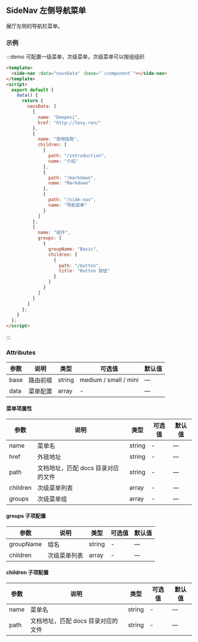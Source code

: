 <script>
  export default {
    data() {
      return {
        navsData: [
          {
            name: "Deepexi",
            href: "http://levy.ren/"
          },
          {
            name: "使用指南",
            children: [
              {
                path: "/introduction",
                name: "介绍"
              },
              {
                path: "/markdown",
                name: "Markdown"
              },
              {
                path: "/side-nav",
                name: "导航菜单"
              }
            ]
          },
          {
            name: "组件",
            groups: [
              {
                groupName: "Basic",
                children: [
                  {
                    path: "/button",
                    title: "Button 按钮"
                  }
                ]
              }
            ]
          }
        ]
      };
    }
  };
</script>

## SideNav 左侧导航菜单

展厅左侧的导航栏菜单。

### 示例

:::demo 可配置一级菜单，次级菜单，次级菜单可以按组组织

```html
<template>
  <side-nav :data="navsData" :base="`/component`"></side-nav>
</template>
<script>
  export default {
    data() {
      return {
        navsData: [
          {
            name: "Deepexi",
            href: "http://levy.ren/"
          },
          {
            name: "使用指南",
            children: [
              {
                path: "/introduction",
                name: "介绍"
              },
              {
                path: "/markdown",
                name: "Markdown"
              },
              {
                path: "/side-nav",
                name: "导航菜单"
              }
            ]
          },
          {
            name: "组件",
            groups: [
              {
                groupName: "Basic",
                children: [
                  {
                    path: "/button",
                    title: "Button 按钮"
                  }
                ]
              }
            ]
          }
        ]
      };
    }
  };
</script>
```

:::

### Attributes

| 参数 | 说明     | 类型   | 可选值                | 默认值 |
| ---- | -------- | ------ | --------------------- | ------ |
| base | 路由前缀 | string | medium / small / mini | —      |
| data | 菜单配置 | array  | -                     | —      |

#### 菜单项属性

| 参数     | 说明                               | 类型   | 可选值 | 默认值 |
| -------- | ---------------------------------- | ------ | ------ | ------ |
| name     | 菜单名                             | string | -      | —      |
| href     | 外链地址                           | string | -      | —      |
| path     | 文档地址，匹配 docs 目录对应的文件 | string | -      | —      |
| children | 次级菜单列表                       | array  | -      | —      |
| groups   | 次级菜单组                         | array  | -      | —      |

#### groups 子项配置

| 参数      | 说明         | 类型   | 可选值 | 默认值 |
| --------- | ------------ | ------ | ------ | ------ |
| groupName | 组名         | string | -      | —      |
| children  | 次级菜单列表 | array  | -      | —      |

#### children 子项配置

| 参数 | 说明                               | 类型   | 可选值 | 默认值 |
| ---- | ---------------------------------- | ------ | ------ | ------ |
| name | 菜单名                             | string | -      | —      |
| path | 文档地址，匹配 docs 目录对应的文件 | string | -      | —      |
